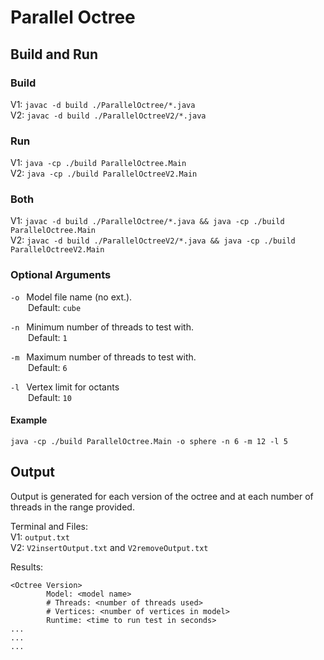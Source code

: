 # Parallel Octree

## Build and Run

### Build

V1: `javac -d build ./ParallelOctree/*.java`\
V2: `javac -d build ./ParallelOctreeV2/*.java`

### Run

V1: `java -cp ./build ParallelOctree.Main`\
V2: `java -cp ./build ParallelOctreeV2.Main`

### Both

V1: `javac -d build ./ParallelOctree/*.java && java -cp ./build ParallelOctree.Main`\
V2: `javac -d build ./ParallelOctreeV2/*.java && java -cp ./build ParallelOctreeV2.Main`

### Optional Arguments

`-o` &ensp;Model file name (no ext.).\
&ensp;&ensp;&ensp;&ensp;Default: `cube`

`-n` &ensp;Minimum number of threads to test with.\
&ensp;&ensp;&ensp;&ensp;Default: `1`

`-m` &ensp;Maximum number of threads to test with.\
&ensp;&ensp;&ensp;&ensp;Default: `6`

`-l` &ensp;Vertex limit for octants\
&ensp;&ensp;&ensp;&ensp;Default: `10`

#### Example

`java -cp ./build ParallelOctree.Main -o sphere -n 6 -m 12 -l 5`

## Output

Output is generated for each version of the octree and at each number of threads in the range provided.

Terminal and Files:\
V1: `output.txt`\
V2: `V2insertOutput.txt` and `V2removeOutput.txt`

Results:

```Text
<Octree Version>
        Model: <model name>
        # Threads: <number of threads used>
        # Vertices: <number of vertices in model>
        Runtime: <time to run test in seconds>
...
...
...
```
